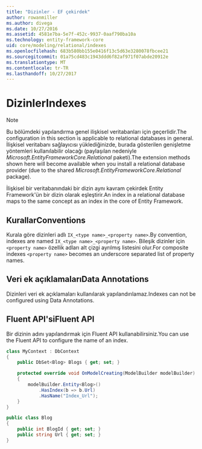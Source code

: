 ```yaml
---
title: "Dizinler - EF çekirdek"
author: rowanmiller
ms.author: divega
ms.date: 10/27/2016
ms.assetid: 4581e7ba-5e7f-452c-9937-0aaf790ba10a
ms.technology: entity-framework-core
uid: core/modeling/relational/indexes
ms.openlocfilehash: 683b580bb155e0416f13c5d63e3280078fbcee21
ms.sourcegitcommit: 01a75cd483c1943ddd6f82af971f07abde20912e
ms.translationtype: MT
ms.contentlocale: tr-TR
ms.lasthandoff: 10/27/2017
---
```

# <a name="indexes"></a><span data-ttu-id="6d54d-102">Dizinler</span><span class="sxs-lookup"><span data-stu-id="6d54d-102">Indexes</span></span>

> [!NOTE]  
> <span data-ttu-id="6d54d-103">Bu bölümdeki yapılandırma genel ilişkisel veritabanları için geçerlidir.</span><span class="sxs-lookup"><span data-stu-id="6d54d-103">The configuration in this section is applicable to relational databases in general.</span></span> <span data-ttu-id="6d54d-104">İlişkisel veritabanı sağlayıcısı yüklediğinizde, burada gösterilen genişletme yöntemleri kullanılabilir olacağı (paylaşılan nedeniyle *Microsoft.EntityFrameworkCore.Relational* paketi).</span><span class="sxs-lookup"><span data-stu-id="6d54d-104">The extension methods shown here will become available when you install a relational database provider (due to the shared *Microsoft.EntityFrameworkCore.Relational* package).</span></span>

<span data-ttu-id="6d54d-105">İlişkisel bir veritabanındaki bir dizin aynı kavram çekirdek Entity Framework'ün bir dizin olarak eşleştirir.</span><span class="sxs-lookup"><span data-stu-id="6d54d-105">An index in a relational database maps to the same concept as an index in the core of Entity Framework.</span></span>

## <a name="conventions"></a><span data-ttu-id="6d54d-106">Kurallar</span><span class="sxs-lookup"><span data-stu-id="6d54d-106">Conventions</span></span>

<span data-ttu-id="6d54d-107">Kurala göre dizinleri adlı `IX_<type name>_<property name>`.</span><span class="sxs-lookup"><span data-stu-id="6d54d-107">By convention, indexes are named `IX_<type name>_<property name>`.</span></span> <span data-ttu-id="6d54d-108">Bileşik dizinler için `<property name>` özellik adları alt çizgi ayrılmış listesini olur.</span><span class="sxs-lookup"><span data-stu-id="6d54d-108">For composite indexes `<property name>` becomes an underscore separated list of property names.</span></span>

## <a name="data-annotations"></a><span data-ttu-id="6d54d-109">Veri ek açıklamaları</span><span class="sxs-lookup"><span data-stu-id="6d54d-109">Data Annotations</span></span>

<span data-ttu-id="6d54d-110">Dizinleri veri ek açıklamaları kullanılarak yapılandırılamaz.</span><span class="sxs-lookup"><span data-stu-id="6d54d-110">Indexes can not be configured using Data Annotations.</span></span>

## <a name="fluent-api"></a><span data-ttu-id="6d54d-111">Fluent API'si</span><span class="sxs-lookup"><span data-stu-id="6d54d-111">Fluent API</span></span>

<span data-ttu-id="6d54d-112">Bir dizinin adını yapılandırmak için Fluent API kullanabilirsiniz.</span><span class="sxs-lookup"><span data-stu-id="6d54d-112">You can use the Fluent API to configure the name of an index.</span></span>

<!-- [!code-csharp[Main](samples/core/relational/Modeling/FluentAPI/Samples/Relational/IndexName.cs?highlight=9)] -->
``` csharp
class MyContext : DbContext
{
    public DbSet<Blog> Blogs { get; set; }

    protected override void OnModelCreating(ModelBuilder modelBuilder)
    {
        modelBuilder.Entity<Blog>()
            .HasIndex(b => b.Url)
            .HasName("Index_Url");
    }
}

public class Blog
{
    public int BlogId { get; set; }
    public string Url { get; set; }
}
```

